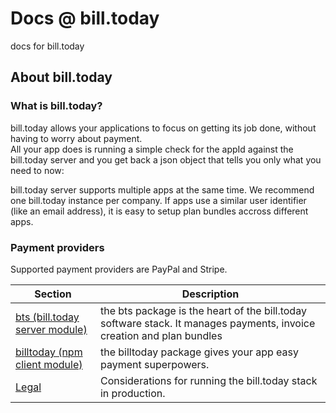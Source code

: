 # Docs @ bill.today
docs for bill.today

## About bill.today
### What is bill.today?
bill.today allows your applications to focus on getting its job done, without having to worry about payment.  
All your app does is running a simple check for the appId against the bill.today server and you get back a json object that tells you only what you need to now:


bill.today server supports multiple apps at the same time. We recommend one bill.today instance per company.
If apps use a similar user identifier (like an email address), it is easy to setup plan bundles accross different apps.


### Payment providers
Supported payment providers are PayPal and Stripe.

| Section | Description |
| --- | --- |
| [bts (bill.today server module)](docs/bts/index.md) | the bts package is the heart of the bill.today software stack. It manages payments, invoice creation and plan bundles |
| [billtoday (npm client module)](docs/billtoday/index.md) | the billtoday package gives your app easy payment superpowers. |
| [Legal](docs/legal/index.md) | Considerations for running the bill.today stack in production. |
